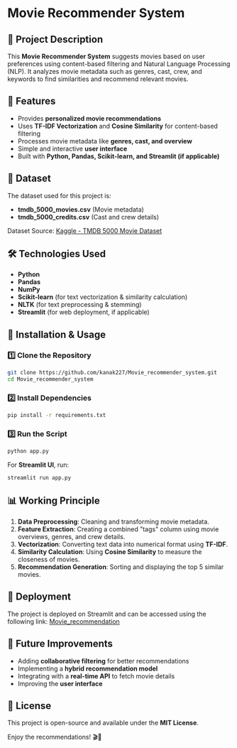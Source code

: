 # Movie Recommender System

## 📌 Project Description
This **Movie Recommender System** suggests movies based on user preferences using content-based filtering and Natural Language Processing (NLP). It analyzes movie metadata such as genres, cast, crew, and keywords to find similarities and recommend relevant movies.

## 🚀 Features
- Provides **personalized movie recommendations**
- Uses **TF-IDF Vectorization** and **Cosine Similarity** for content-based filtering
- Processes movie metadata like **genres, cast, and overview**
- Simple and interactive **user interface**
- Built with **Python, Pandas, Scikit-learn, and Streamlit (if applicable)**

## 📂 Dataset
The dataset used for this project is:
- **tmdb_5000_movies.csv** (Movie metadata)
- **tmdb_5000_credits.csv** (Cast and crew details)

Dataset Source: [Kaggle - TMDB 5000 Movie Dataset](https://www.kaggle.com/datasets/tmdb/tmdb-movie-metadata)

## 🛠️ Technologies Used
- **Python**
- **Pandas**
- **NumPy**
- **Scikit-learn** (for text vectorization & similarity calculation)
- **NLTK** (for text preprocessing & stemming)
- **Streamlit** (for web deployment, if applicable)

## 🔧 Installation & Usage
### 1️⃣ Clone the Repository
```sh
git clone https://github.com/kanak227/Movie_recommender_system.git
cd Movie_recommender_system
```

### 2️⃣ Install Dependencies
```sh
pip install -r requirements.txt
```

### 3️⃣ Run the Script
```sh
python app.py
```

For **Streamlit UI**, run:
```sh
streamlit run app.py
```

## 📊 Working Principle
1. **Data Preprocessing**: Cleaning and transforming movie metadata.
2. **Feature Extraction**: Creating a combined "tags" column using movie overviews, genres, and crew details.
3. **Vectorization**: Converting text data into numerical format using **TF-IDF**.
4. **Similarity Calculation**: Using **Cosine Similarity** to measure the closeness of movies.
5. **Recommendation Generation**: Sorting and displaying the top 5 similar movies.

## 🔗 Deployment
The project is deployed on Streamlit and can be accessed using the following link:
[Movie_recommendation](https://movie-recommender-system-kv.streamlit.app/)


## 🎯 Future Improvements
- Adding **collaborative filtering** for better recommendations
- Implementing a **hybrid recommendation model**
- Integrating with a **real-time API** to fetch movie details
- Improving the **user interface**

## 📜 License
This project is open-source and available under the **MIT License**.

Enjoy the recommendations! 🎬🍿

